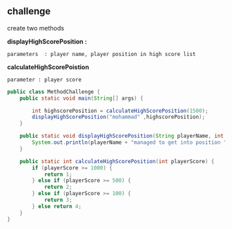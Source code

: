 ## challenge

create two methods

**displayHighScorePosition :**

    parameters  : player name, player position in high score list

**calculateHighScorePoistion**

    parameter : player score

```java
public class MethodChallenge {
    public static void main(String[] args) {

        int highscorePosition = calculateHighScorePosition(1500);
        displayHighScorePosition("mohammad" ,highscorePosition);
    }

    public static void displayHighScorePosition(String playerName, int playerPosition) {
        System.out.println(playerName + "managed to get into position " + playerPosition + " on the high score list");
    }

    public static int calculateHighScorePosition(int playerScore) {
        if (playerScore >= 1000) {
            return 1;
        } else if (playerScore >= 500) {
            return 2;
        } else if (playerScore >= 100) {
            return 3;
        } else return 4;
    }
}
```
